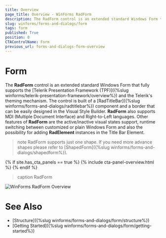 ```yaml
---
title: Overview
page_title: Overview - WinForms RadForm
description: The RadForm control is an extended standard Windows Form that fully supports the Telerik Presentation Framework (TPF) and the Telerik's theming mechanism.
slug: winforms/forms-and-dialogs/form
tags: form
published: True
position: 0
CTAControlName: Form
previous_url: forms-and-dialogs-form-overview
---
```


# Form

The __RadForm__ control is an extended standard Windows Form that fully supports the [Telerik Presentation Framework (TPF)]({%slug winforms/telerik-presentation-framework/overview%}) and the Telerik's theming mechanism. The control is built of a [RadTitleBar]({%slug winforms/forms-and-dialogs/radtitlebar%}) component and a border that can be easily designed in the Visual Style Builder. __RadForm__ also supports MDI (Multiple Document Interface) and Right-to-Left languages. Other features of __RadForm__ are the active/inactive visual states support, runtime switching between customized or plain Windows Form and also the possibility for adding __RadElement__ instances in the Title Bar Element.

>note RadForm supports just one shape. If you need more advance shapes please refer to [ShapedForm]({%slug winforms/forms-and-dialogs/shapedform%}).
>

{% if site.has_cta_panels == true %}
{% include cta-panel-overview.html %}
{% endif %}
 
>caption RadForm

![WinForms RadForm Overview](images/forms-and-dialogs-form-overview001.png)

# See Also 

* [Structure]({%slug winforms/forms-and-dialogs/form/structure%})
* [Getting Started]({%slug winforms/forms-and-dialogs/form/getting-started%})
 



